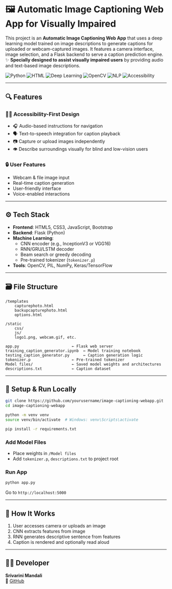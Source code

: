 
# 🖼️ Automatic Image Captioning Web App for Visually Impaired

This project is an **Automatic Image Captioning Web App** that uses a deep learning model trained on image descriptions to generate captions for uploaded or webcam-captured images. It features a camera interface, image selection, and a Flask backend to serve a caption prediction engine.  
✨ **Specially designed to assist visually impaired users** by providing audio and text-based image descriptions.

![Python](https://img.shields.io/badge/Python-Flask-blue?style=for-the-badge&logo=python)
![HTML](https://img.shields.io/badge/Frontend-HTML%2FCSS%2FJS-lightgrey?style=for-the-badge&logo=html5)
![Deep Learning](https://img.shields.io/badge/Model-CNN%2BRNN%20Caption%20Generator-orange?style=for-the-badge)
![OpenCV](https://img.shields.io/badge/Webcam-Capture%20Photo-brightgreen?style=for-the-badge&logo=opencv)
![NLP](https://img.shields.io/badge/NLP-Tokenizer%20%7C%20Beam%20Search-red?style=for-the-badge)
![Accessibility](https://img.shields.io/badge/Accessibility-Visually%20Impaired%20Support-ff69b4?style=for-the-badge)


---

## 🔍 Features

### 🧑‍🦯 Accessibility-First Design
- 🎧 Audio-based instructions for navigation
- 🗣️ Text-to-speech integration for caption playback
- 📷 Capture or upload images independently
- 👁️ Describe surroundings visually for blind and low-vision users

### 🔒 User Features
- Webcam & file image input
- Real-time caption generation
- User-friendly interface
- Voice-enabled interactions

---

## ⚙️ Tech Stack

- **Frontend**: HTML5, CSS3, JavaScript, Bootstrap
- **Backend**: Flask (Python)
- **Machine Learning**:
  - CNN encoder (e.g., InceptionV3 or VGG16)
  - RNN/GRU/LSTM decoder
  - Beam search or greedy decoding
  - Pre-trained tokenizer (`tokenizer.p`)
- **Tools**: OpenCV, PIL, NumPy, Keras/TensorFlow

---

## 🗃️ File Structure

```
/templates
    capturephoto.html
    backupcapturephoto.html
    options.html

/static
    css/
    js/
    logo1.png, webcam.gif, etc.

app.py                       ← Flask web server
training_caption_generator.ipynb  ← Model training notebook
testing_caption_generator.py      ← Caption generation logic
tokenizer.p                  ← Pre-trained tokenizer
Model files/                 ← Saved model weights and architectures
descriptions.txt             ← Caption dataset
```

---

## 🔧 Setup & Run Locally

```bash
git clone https://github.com/yourusername/image-captioning-webapp.git
cd image-captioning-webapp

python -m venv venv
source venv/bin/activate  # Windows: venv\Scripts\activate

pip install -r requirements.txt
```

### Add Model Files
- Place weights in `/Model files`
- Add `tokenizer.p`, `descriptions.txt` to project root

### Run App
```bash
python app.py
```

Go to `http://localhost:5000`

---

## 🧠 How It Works

1. User accesses camera or uploads an image
2. CNN extracts features from image
3. RNN generates descriptive sentence from features
4. Caption is rendered and optionally read aloud

---
## 👨‍💻 Developer

**Srivarini Mandali**  
🔗 [GitHub](https://github.com/srivarinimandali)
